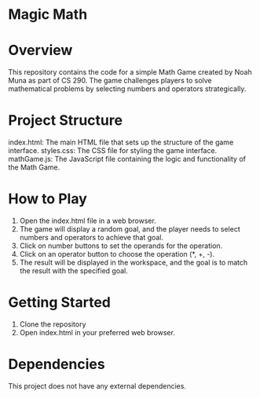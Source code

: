 # Magic Math
# Overview
This repository contains the code for a simple Math Game created by Noah Muna as part of CS 290. The game challenges players to solve mathematical problems by selecting numbers and operators strategically.
# Project Structure
index.html: The main HTML file that sets up the structure of the game interface.
styles.css: The CSS file for styling the game interface.
mathGame.js: The JavaScript file containing the logic and functionality of the Math Game.
# How to Play
1. Open the index.html file in a web browser.
2. The game will display a random goal, and the player needs to select numbers and operators to achieve that goal.
3. Click on number buttons to set the operands for the operation.
4. Click on an operator button to choose the operation (*, +, -).
5. The result will be displayed in the workspace, and the goal is to match the result with the specified goal.
# Getting Started
1. Clone the repository
2. Open index.html in your preferred web browser.
# Dependencies
This project does not have any external dependencies.
